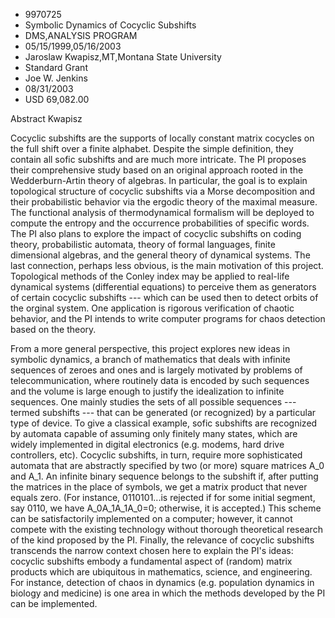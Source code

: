 
* 9970725
* Symbolic Dynamics of Cocyclic Subshifts
* DMS,ANALYSIS PROGRAM
* 05/15/1999,05/16/2003
* Jaroslaw Kwapisz,MT,Montana State University
* Standard Grant
* Joe W. Jenkins
* 08/31/2003
* USD 69,082.00

Abstract Kwapisz

Cocyclic subshifts are the supports of locally constant matrix cocycles on the
full shift over a finite alphabet. Despite the simple definition, they contain
all sofic subshifts and are much more intricate. The PI proposes their
comprehensive study based on an original approach rooted in the Wedderburn-Artin
theory of algebras. In particular, the goal is to explain topological structure
of cocyclic subshifts via a Morse decomposition and their probabilistic behavior
via the ergodic theory of the maximal measure. The functional analysis of
thermodynamical formalism will be deployed to compute the entropy and the
occurrence probabilities of specific words. The PI also plans to explore the
impact of cocyclic subshifts on coding theory, probabilistic automata, theory of
formal languages, finite dimensional algebras, and the general theory of
dynamical systems. The last connection, perhaps less obvious, is the main
motivation of this project. Topological methods of the Conley index may be
applied to real-life dynamical systems (differential equations) to perceive them
as generators of certain cocyclic subshifts --- which can be used then to detect
orbits of the orginal system. One application is rigorous verification of
chaotic behavior, and the PI intends to write computer programs for chaos
detection based on the theory.

From a more general perspective, this project explores new ideas in symbolic
dynamics, a branch of mathematics that deals with infinite sequences of zeroes
and ones and is largely motivated by problems of telecommunication, where
routinely data is encoded by such sequences and the volume is large enough to
justify the idealization to infinite sequences. One mainly studies the sets of
all possible sequences --- termed subshifts --- that can be generated (or
recognized) by a particular type of device. To give a classical example, sofic
subshifts are recognized by automata capable of assuming only finitely many
states, which are widely implemented in digital electronics (e.g. modems, hard
drive controllers, etc). Cocyclic subshifts, in turn, require more sophisticated
automata that are abstractly specified by two (or more) square matrices A_0 and
A_1. An infinite binary sequence belongs to the subshift if, after putting the
matrices in the place of symbols, we get a matrix product that never equals
zero. (For instance, 0110101...is rejected if for some initial segment, say
0110, we have A_0A_1A_1A_0=0; otherwise, it is accepted.) This scheme can be
satisfactorily implemented on a computer; however, it cannot compete with the
existing technology without thorough theoretical research of the kind proposed
by the PI. Finally, the relevance of cocyclic subshifts transcends the narrow
context chosen here to explain the PI's ideas: cocyclic subshifts embody a
fundamental aspect of (random) matrix products which are ubiquitous in
mathematics, science, and engineering. For instance, detection of chaos in
dynamics (e.g. population dynamics in biology and medicine) is one area in which
the methods developed by the PI can be implemented.


